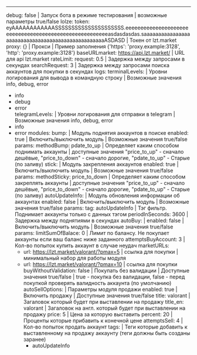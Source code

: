 ﻿---
debug: false        | Запуск бота в режиме тестирования | возможные параметры true/false
lolze:
  token: eyAAAAAAAAAAAASSSSSSSSSSSSSSSSSSSSS.eeeeeeeeeeeeeeeeeeeeeeeeeeeeeeeeeeeeeeeeeeeeeeeeeeeeeeeasdasdasdas.saaaaaaaaaaaaaaaaaaaaaaaaaaaaaaaaaaaaaaaaaaaaaaaaaaASDASD   | Токен от lzt.market
  proxy: {}         | Прокси | Пример заполнения {'https': 'proxy.example:3128', 'http': 'proxy.example:3128'}
  baseURLmarket: https://api.lzt.market/    | URL для api lzt.market
  rateLimit:
    request: 0.5        | Задержка между запросами в секундах
    searchRequest: 3    | Задержка между запросами поиска аккаунтов для покупки в секундах
logs:
  terminalLevels: | Уровни логирования для вывода в командную строку | Возможные значения info, debug, error
  - info
  - debug
  - error  
  telegramLevels: | Уровни логирования для отправки в telegram | Возможные значения info, debug, error
  - info
  - error
modules:
  bump:           | Модуль поднятия аккаунтов в поиске
    enabled: true | Включить/выключить модуль | Возможные значения true/false
    params:
      methodBump: pdate_to_up | Определяет каким способом поднимать аккаунты | доступные значения "price_to_up" - сначало дешёвые, "price_to_down" - сначало дорогие, "pdate_to_up" - Старые (по заливу)
  stick:          | Модуль закрепления аккаунтов
    enabled: true | Включить/выключить модуль | Возможные значения true/false
    params:
      methodSticky: price_to_down | Определяет каким способом закреплять аккаунты | доступные значения "price_to_up" - сначало дешёвые, "price_to_down" - сначало дорогие, "pdate_to_up" - Старые (по заливу)
  autoUpdateInfo:  | Модуль обновления информации об аккаунтах
    enabled: false | Включить/выключить модуль | Возможные значения true/false
    params:
      tag: autoUpdateInfo | Тэг фильтр. Поднимает аккаунты только с данных тэгом
      periodInSeconds: 3600 | Задержка между поднятиями в секундах
  autoBuy: | 
    enabled: false | Включить/выключить модуль | Возможные значения true/false
    params:
      limitSumOfBalace: 0      | Лимит по балансу. Не покупает аккаунты если ваш баланс ниже заданного
      attemptsBuyAccount: 3    | Кол-во попыток купить аккаунт в случае неудач
      marketURLs:
      - url: https://lzt.market/valorant/?pmax=5  | ссылка для покупки | минимальный набор для работы модуля
      - url: https://lzt.market/valorant/?pmax=10 | ссылка для покупки
        buyWithoutValidation: false | Покупать без валидации | Доступные значения true/false | true - покупка без валидации, false - перед покупкой проверять валидность аккаунта (по умолчанию)
        autoSellOptions:            | Параметры модуля продажи
          enabled: true             | Включить продажу | Доступные значения true/false
          title: valorant           | Загаловок который будет при выставлении на продажу
          title_en: valorant        | Загаловок на англ. который будет при выставлении на продажу
          price: 5                  | Цена за которую выставить
          percent: 20               | Проценты которые прибавить к конечной цене
          attemptsSell: 4           | Кол-во попыток продать аккаунт
          tags:                     | Теги которые добавить к выставленному на продажу аккаунту (теги должны быть созданы заранее)
          - autoUpdateInfo